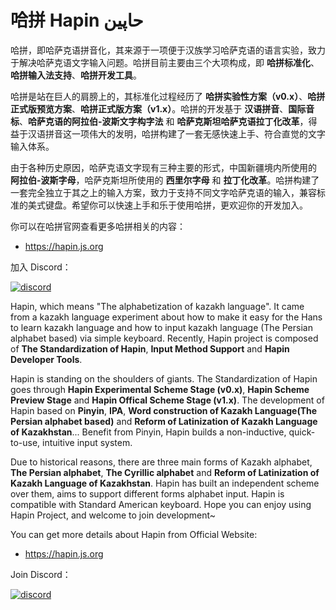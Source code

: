 # 哈拼 Hapin حاپين

哈拼，即哈萨克语拼音化，其来源于一项便于汉族学习哈萨克语的语言实验，致力于解决哈萨克语文字输入问题。哈拼目前主要由三个大项构成，即 **哈拼标准化**、**哈拼输入法支持**、**哈拼开发工具**。

哈拼是站在巨人的肩膀上的，其标准化过程经历了 **哈拼实验性方案（v0.x）**、**哈拼正式版预览方案**、**哈拼正式版方案（v1.x）**。哈拼的开发基于 **汉语拼音**、**国际音标**、**哈萨克语的阿拉伯-波斯文字构字法** 和 **哈萨克斯坦哈萨克语拉丁化改革**，得益于汉语拼音这一项伟大的发明，哈拼构建了一套无感快速上手、符合直觉的文字输入体系。

由于各种历史原因，哈萨克语文字现有三种主要的形式，中国新疆境内所使用的 **阿拉伯-波斯字母**，哈萨克斯坦所使用的 **西里尔字母** 和 **拉丁化改革**。哈拼构建了一套完全独立于其之上的输入方案，致力于支持不同文字哈萨克语的输入，兼容标准的美式键盘。希望你可以快速上手和乐于使用哈拼，更欢迎你的开发加入。

你可以在哈拼官网查看更多哈拼相关的内容：

- https://hapin.js.org

加入 Discord：

[![discord](https://discord.badge.ibert.me/api/server/aU2BsjSqhq)](https://discord.gg/aU2BsjSqhq)

Hapin, which means "The alphabetization of kazakh language". It came from a kazakh language experiment about how to make it easy for the Hans to learn kazakh language and how to input kazakh language (The Persian alphabet based) via simple keyboard. Recently, Hapin project is composed of **The Standardization of Hapin**, **Input Method Support** and **Hapin Developer Tools**.

Hapin is standing on the shoulders of giants. The Standardization of Hapin goes through **Hapin Experimental Scheme Stage (v0.x)**, **Hapin Scheme Preview Stage** and **Hapin Offical Scheme Stage (v1.x)**. The development of Hapin based on **Pinyin**, **IPA**, **Word construction of Kazakh Language(The Persian alphabet based)** and **Reform of Latinization of Kazakh Language of Kazakhstan**... Benefit from Pinyin, Hapin builds a non-inductive, quick-to-use, intuitive input system.

Due to historical reasons, there are three main forms of Kazakh alphabet, **The Persian alphabet**, **The Cyrillic alphabet** and **Reform of Latinization of Kazakh Language of Kazakhstan**. Hapin has built an independent scheme over them, aims to support different forms alphabet input. Hapin is compatible with Standard American keyboard. Hope you can enjoy using Hapin Project, and welcome to join development~

You can get more details about Hapin from Official Website:

- https://hapin.js.org

Join Discord：

[![discord](https://discord.badge.ibert.me/api/server/aU2BsjSqhq)](https://discord.gg/aU2BsjSqhq)
